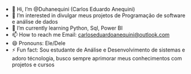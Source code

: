 - 👋 Hi, I’m @Duhanequini (Carlos Eduardo Anequini)
- 👀 I’m interested in divulgar meus projetos de Programação de software e análise de dados 
- 🌱 I’m currently learning Python, Sql, Power BI
- 📫 How to reach me Email: carloseduardoanequini@outlook.com 
- 😄 Pronouns: Ele/Dele 
- ⚡ Fun fact: Sou estudante de Análise e Desenvolvimento de sistemas e adoro técnologia, busco sempre aprimorar meus conhecimentos com projetos e cursos 

<!---
Duhanequini/Duhanequini is a ✨ special ✨ repository because its `README.md` (this file) appears on your GitHub profile.
You can click the Preview link to take a look at your changes.
--->
